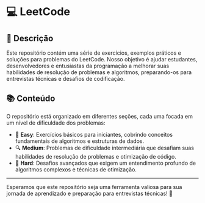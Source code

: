 # 💻 LeetCode

## 📜 Descrição
Este repositório contém uma série de exercícios, exemplos práticos e soluções para problemas do LeetCode. Nosso objetivo é ajudar estudantes, desenvolvedores e entusiastas da programação a melhorar suas habilidades de resolução de problemas e algoritmos, preparando-os para entrevistas técnicas e desafios de codificação.

## 📚 Conteúdo
O repositório está organizado em diferentes seções, cada uma focada em um nível de dificuldade dos problemas:
  - 🌟 **Easy**: Exercícios básicos para iniciantes, cobrindo conceitos fundamentais de algoritmos e estruturas de dados.
  - 🔍 **Medium**: Problemas de dificuldade intermediária que desafiam suas habilidades de resolução de problemas e otimização de código.
  - 🔄 **Hard**: Desafios avançados que exigem um entendimento profundo de algoritmos complexos e técnicas de otimização.

---

Esperamos que este repositório seja uma ferramenta valiosa para sua jornada de aprendizado e preparação para entrevistas técnicas! 🚀
